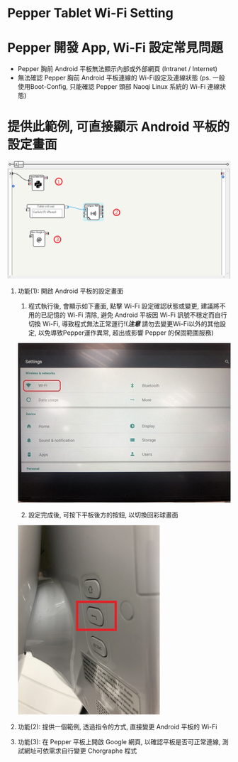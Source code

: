 # Pepper Tablet Wi-Fi Setting
# Pepper 開發 App,  Wi-Fi 設定常見問題
* Pepper 胸前 Android 平板無法顯示內部或外部網頁 (Intranet / Internet)
* 無法確認 Pepper 胸前 Android 平板連線的 Wi-Fi設定及連線狀態 (ps. 一般使用Boot-Config, 只能確認 Pepper 頭部 Naoqi Linux 系統的 Wi-Fi 連線狀態)

# 提供此範例, 可直接顯示 Android 平板的設定畫面 
![image](https://github.com/PepperClass/PepperRobotCoding/blob/master/02_App%20%E6%87%89%E7%94%A8%E9%96%8B%E7%99%BC%E8%88%87%E5%AF%A6%E4%BD%9C/11_PepperTabletWifi/001.png)

1. 功能(1): 開啟 Android 平板的設定畫面
   1. 程式執行後, 會顯示如下畫面, 點擊 Wi-Fi 設定確認狀態或變更, 建議將不用的已記憶的 Wi-Fi 清除, 避免 Android 平板因 Wi-Fi 訊號不穩定而自行切換 Wi-Fi, 導致程式無法正常運行!(***注意*** 請勿去變更Wi-Fi以外的其他設定, 以免導致Pepper運作異常, 超出或影響 Pepper 的保固範圍服務)
   
   ![image](https://github.com/PepperClass/PepperRobotCoding/blob/master/02_App%20%E6%87%89%E7%94%A8%E9%96%8B%E7%99%BC%E8%88%87%E5%AF%A6%E4%BD%9C/11_PepperTabletWifi/002.jpg)
   
   2. 設定完成後, 可按下平板後方的按鈕, 以切換回彩球畫面
   
   ![image](https://github.com/PepperClass/PepperRobotCoding/blob/master/02_App%20%E6%87%89%E7%94%A8%E9%96%8B%E7%99%BC%E8%88%87%E5%AF%A6%E4%BD%9C/11_PepperTabletWifi/003.jpg)

1. 功能(2): 提供一個範例, 透過指令的方式, 直接變更 Android 平板的 Wi-Fi

1. 功能(3): 在 Pepper 平板上開啟 Google 網頁, 以確認平板是否可正常連線, 測試網址可依需求自行變更 Chorgraphe 程式
